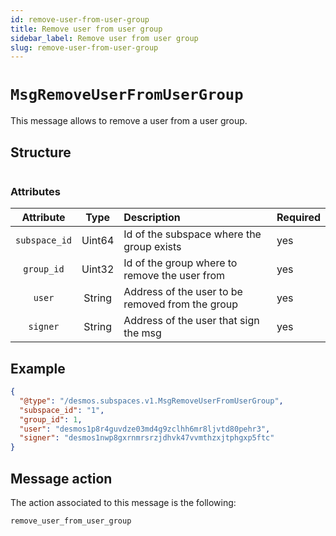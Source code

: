 ```yaml
---
id: remove-user-from-user-group
title: Remove user from user group
sidebar_label: Remove user from user group
slug: remove-user-from-user-group
---
```


# `MsgRemoveUserFromUserGroup`
This message allows to remove a user from a user group.

## Structure
````json

````

### Attributes
| Attribute | Type | Description                                      | Required |
| :-------: | :----: |:-------------------------------------------------| :------- |
| `subspace_id` | Uint64 | Id of the subspace where the group exists        | yes      |
|  `group_id`   | Uint32 | Id of the group where to remove the user from    | yes      |
|     `user`     | String | Address of the user to be removed from the group | yes      |
|   `signer`    | String | Address of the user that sign the msg            | yes      |

## Example
````json
{
  "@type": "/desmos.subspaces.v1.MsgRemoveUserFromUserGroup",
  "subspace_id": "1",
  "group_id": 1,
  "user": "desmos1p8r4guvdze03md4g9zclhh6mr8ljvtd80pehr3",
  "signer": "desmos1nwp8gxrnmrsrzjdhvk47vvmthzxjtphgxp5ftc"
}
````

## Message action
The action associated to this message is the following:
```
remove_user_from_user_group
```